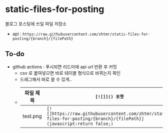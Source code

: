 # static-files-for-posting
블로그 포스팅에 쓰일 파일 저장소

- api : `https://raw.githubusercontent.com/zhtmr/static-files-for-posting/{branch}/{filePath}`

## To-do
- github actions : 푸시되면 리드미에 api url 반환 후 커밋
  - csv 로 붙여넣으면 바로 테이블 형식으로 바뀌는지 확인
  - 드래그해서 바로 쓸 수 있게..
  - |파일 제목|`[![]]() 포맷`|
    |------|---|
    |test.png|`[![]https://raw.githubusercontent.com/zhtmr/static-files-for-posting/{branch}/{filePath}](javascript:return false;)`|테스트3|